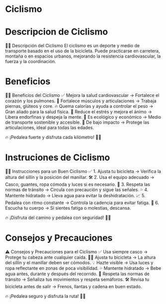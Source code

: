 # Ciclismo

# Descripcion de Ciclismo
🚴‍♂️ Descripción del Ciclismo
El ciclismo es un deporte y medio de transporte basado en el uso de la bicicleta. Puede practicarse en carretera, montaña o en espacios urbanos, mejorando la resistencia cardiovascular, la fuerza y la coordinación.

# Beneficios
🚴‍♂️ Beneficios del Ciclismo
✅ Mejora la salud cardiovascular → Fortalece el corazón y los pulmones.
💪 Fortalece músculos y articulaciones → Trabaja piernas, glúteos y core.
🔥 Quema calorías y ayuda a controlar el peso → Gran aliado para la salud física.
🧘 Reduce el estrés y mejora el ánimo → Libera endorfinas y despeja la mente.
🌿 Es ecológico y económico → Medio de transporte sostenible y accesible.
🦵 De bajo impacto → Protege las articulaciones, ideal para todas las edades.

🔥 ¡Pedalea fuerte y disfruta cada kilómetro! 🚵💨

# Instruciones de Ciclismo 
🚴‍♂️ Instrucciones para un Buen Ciclismo
✅ 1. Ajusta tu bicicleta → Verifica la altura del sillín y la posición del manillar.
🛠 2. Usa el equipo adecuado → Casco, guantes, ropa cómoda y luces si es necesario.
🚦 3. Respeta las normas de tránsito → Circula con precaución y sigue las señales.
💦 4. Mantente hidratado → Lleva agua para evitar la deshidratación.
📈 5. Pedalea con ritmo constante → Controla la cadencia para evitar fatiga.
🛑 6. Escucha tu cuerpo → Si sientes fatiga o molestias, descansa.

🔥 ¡Disfruta del camino y pedalea con seguridad! 🚵💨

# Consejos y Precauciones
⚠️ Consejos y Precauciones para el Ciclismo
✅ Usa siempre casco → Protege tu cabeza ante cualquier caída.
🚴‍♂️ Ajusta tu bicicleta → La altura del sillín y el manillar deben ser cómodos.
💡 Hazte visible → Usa luces y ropa reflectante en zonas de poca visibilidad.
💦 Mantente hidratado → Bebe agua antes, durante y después del recorrido.
🛑 Respeta las normas de tránsito → Señaliza tus movimientos y respeta semáforos.
🛠 Revisa tu bicicleta antes de salir → Frenos, llantas y cadena en buen estado.

🔥 ¡Pedalea seguro y disfruta la ruta! 🚵💨